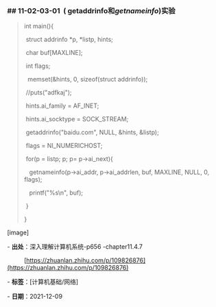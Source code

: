 ### \## 11-02-03-01  ( getaddrinfo和***getnameinfo***)实验

> int main(){
> 
>  struct addrinfo \*p, \*listp, hints;
> 
>  char buf\[MAXLINE\];
> 
>  int flags;
> 
>   memset(&hints, 0, sizeof(struct addrinfo));
> 
>  //puts("adfkaj");
> 
>  hints.ai_family = AF_INET;
> 
>  hints.ai_socktype = SOCK_STREAM;
> 
>  getaddrinfo("baidu.com", NULL, &hints, &listp);
> 
>  flags = NI_NUMERICHOST;
> 
>  for(p = listp; p; p= p->ai_next){
> 
>    getnameinfo(p->ai_addr, p->ai_addrlen, buf, MAXLINE, NULL, 0, flags);
> 
>    printf("%s\\n", buf);
> 
>  }
> 
> }

\[image\]

\- **出处**：深入理解计算机系统-p656 -chapter11.4.7  

          [https://zhuanlan.zhihu.com/p/109826876](https://zhuanlan.zhihu.com/p/109826876)

\- **标签**：\[计算机基础/网络\]

\- **日期**：2021-12-09